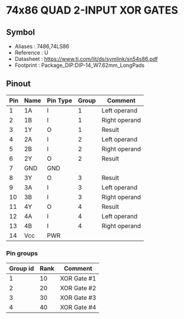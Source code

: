 # 74x86 QUAD 2-INPUT XOR GATES


## Symbol

* Aliases : 7486,74LS86
* Reference : U
* Datasheet : https://www.ti.com/lit/ds/symlink/sn54s86.pdf
* Footprint : Package_DIP:DIP-14_W7.62mm_LongPads

## Pinout

|Pin|Name|Pin Type|Group|Comment|
|---|---|---|---|---|
|1|1A|I|1|Left operand|
|2|1B|I|1|Right operand|
|3|1Y|O|1|Result|
|4|2A|I|2|Left operand|
|5|2B|I|2|Right operand|
|6|2Y|O|2|Result|
|7|GND|GND|||
|8|3Y|O|3|Result|
|9|3A|I|3|Left operand|
|10|3B|I|3|Right operand|
|11|4Y|O|4|Result|
|12|4A|I|4|Left operand|
|13|4B|I|4|Right operand|
|14|Vcc|PWR|||

### Pin groups

|Group id|Rank|Comment|
|---|---|---|
|1|10|XOR Gate #1|
|2|20|XOR Gate #2|
|3|30|XOR Gate #3|
|4|40|XOR Gate #4|
